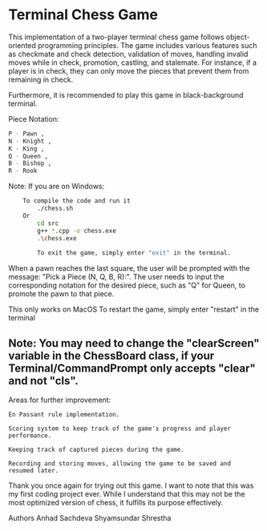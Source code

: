 # Terminal Chess Game

This implementation of a two-player terminal chess game follows
object-oriented programming principles. The game includes various
features such as checkmate and check detection, validation of moves,
handling invalid moves while in check, promotion, castling, and stalemate.
For instance, if a player is in check, they can only move the pieces
that prevent them from remaining in check.

Furthermore, it is recommended to play this game in black-background terminal.

Piece Notation:

```bash
P - Pawn ,
N - Knight ,
K - King ,
Q - Queen ,
B - Bishop ,
R - Rook
```

Note: If you are on Windows:

```bash
    To compile the code and run it
        ./chess.sh
    Or 
        cd src
        g++ *.cpp -o chess.exe
        .\chess.exe 
       
        To exit the game, simply enter "exit" in the terminal.
```

When a pawn reaches the last square, the user will be prompted with
the message: "Pick a Piece (N, Q, B, R):". The user needs to input
the corresponding notation for the desired piece, such as "Q" for
Queen, to promote the pawn to that piece.

This only works on MacOS
To restart the game, simply enter "restart" in the terminal

## Note: You may need to change the "clearScreen" variable in the ChessBoard class, if your Terminal/CommandPrompt only accepts "clear" and not "cls".



Areas for further improvement:

    En Passant rule implementation.

    Scoring system to keep track of the game's progress and player
    performance.

    Keeping track of captured pieces during the game.

    Recording and storing moves, allowing the game to be saved and
    resumed later.



Thank you once again for trying out this game. I want to note that this was
my first coding project ever. While I understand that this may not be the most
optimized version of chess, it fulfills its purpose effectively.

Authors
Anhad Sachdeva
Shyamsundar Shrestha

